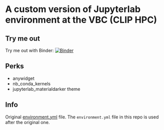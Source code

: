 # A custom version of Jupyterlab environment at the VBC (CLIP HPC)

## Try me out
Try me out with Binder:
[![Binder](https://mybinder.org/badge_logo.svg)](https://mybinder.org/v2/gh/gerlichlab/clip-jupyterlab-minimal/HEAD)

## Perks
* anywidget
* nb_conda_kernels
* jupyterlab_materialdarker theme

## Info
Original [environment.yml](https://github.com/jupyterhub/repo2docker/blob/HEAD/repo2docker/buildpacks/conda/environment.yml) file. The `environment.yml` file in this repo is used after the original one.
